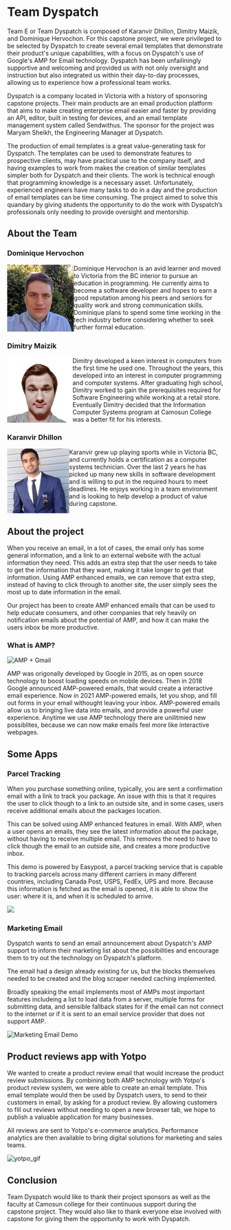 # Team Dyspatch

Team E or Team Dyspatch is composed of Karanvir Dhillon, Dimitry Maizik, and Dominique Hervochon. For this capstone project, we were privileged to be selected by Dyspatch to create several email templates that demonstrate their product's unique capabilities, with a focus on Dyspatch's use of Google's AMP for Email technology. Dyspatch has been unfailiningly supportive and welcoming and provided us with not only oversight and instruction but also integrated us within their day-to-day processes, allowing us to experience how a professional team works.

Dyspatch is a company located in Victoria with a history of sponsoring capstone projects. Their main products are an email production platform that aims to make creating enterprise email easier and faster by providing an API, editor, built in testing for devices, and an email template management system called Sendwithus. The sponsor for the project was Maryam Sheikh, the Engineering Manager at Dyspatch.

The production of email templates is a great value-generating task for Dyspatch. The templates can be used to demonstrate features to prospective clients, may have practical use to the company itself, and having examples to work from makes the creation of similar templates simpler both for Dyspatch and their clients. The work is technical enough that programming knowledge is a necessary asset. Unfortunately, experienced engineers have many tasks to do in a day and the production of email templates can be time consuming. The project aimed to solve this quandary by giving students the opportunity to do the work with Dyspatch’s professionals only needing to provide oversight and mentorship.

## About the Team

### Dominique Hervochon
<img align='left' src='assets/imageDom.png' alt='Headshot of Dominique Hervochon.' class="teamBioImg" >
Dominique Hervochon is an avid learner and moved to Victoria from the BC interior to pursue an education in programming. He currently aims to become a software developer and hopes to earn a good reputation among his peers and seniors for quality work and strong communication skills. Dominique plans to spend some time working in the tech industry before considering whether to seek further formal education.
<br clear="left"/>

### Dimitry Maizik
<img align='left' src='assets/imageDima.png' alt='Headshot of Dimitry Maizik.' class="teamBioImg">
Dimitry developed a keen interest in computers from the first time he used one. Throughout the years, this developed into an interest in computer programming and computer systems. After graduating high school, Dimitry worked to gain the prerequisites required for Software Engineering while working at a retail store. Eventually Dimitry decided that the Information Computer Systems program at Camosun College was a better fit for his interests.
<br clear="left"/>

### Karanvir Dhillon
<img align='left' src='assets/imageKaran.png' alt='Headshot of Karanvir Dhillon.' class="teamBioImg">
Karanvir grew up playing sports while in Victoria BC, and currently holds a certification as a computer systems technician. Over the last 2 years he has picked up many new skills in software development and is willing to put in the required hours to meet deadlines. He enjoys working in a team environment and is looking to help develop a product of value during capstone.
<br clear="left"/>

## About the project

When you receive an email, in a lot of cases, the email only has some general information, and a link to an external website with the actual information they need. This adds an extra step that the user needs to take to get the information that they want, making it take longer to get that information. Using AMP enhanced emails, we can remove that extra step, instead of having to click through to another site, the user simply sees the most up to date information in the email.

Our project has been to create AMP enhanced emails that can be used to help educate consumers, and other companies that rely heavily on notification emails about the potential of AMP, and how it can make the users inbox be more productive. 

### What is AMP?

<img style="margin: auto;" alt="AMP + Gmail" src="https://esourcecapital.it/wp-content/uploads/2018/03/google-incorpora-amp-no-gmail-1.jpg" />

 AMP was origonally developed by Google in 2015, as on open source technology to boost loading speeds on mobile devices.
 Then in 2018 Google announced AMP-powered emails, that would create a interactive email experience.
 Now in 2021 AMP-powered emails, let you shop, and fill out forms in your email withought leaving your inbox.
 AMP-powered emails allow us to bringing live data into emails, and provide a powerful user experience.
 Anytime we use AMP technology there are unilitmied new possiblites, because we can now make emails feel more like interactive webpages.

## Some Apps

### Parcel Tracking

When you purchase something online, typically, you are sent a confirmation email with a link to track you package. An issue with this is that it requires the user to click though to a link to an outside site, and in some cases, users receive additional emails about the packages location.

This can be solved using AMP enhanced features in email. With AMP, when a user opens an emails, they see the latest information about the package, without having to receive multiple email. This removes the need to have to click though the email to an outside site, and creates a more productive inbox.

This demo is powered by Easypost, a parcel tracking service that is capable to tracking parcels across many different carriers in many different countries, including Canada Post, USPS, FedEx, UPS and more. Because this information is fetched as the email is opened, it is able to show the user: where it is, and when it is scheduled to arrive.

<img src="https://user-images.githubusercontent.com/16964252/126915135-abff026b-ed73-4500-bf3d-37a61b9db275.gif" id="parcelTrackImg" />

### Marketing Email

Dyspatch wants to send an email announcement about Dyspatch's AMP support to inform their marketing list about the possibilities and encourage them to try out the technology on Dyspatch's platform.

The email had a design already existing for us, but the blocks themselves needed to be created and the blog scraper needed caching implemented.

Broadly speaking the email implements most of AMPs most important features includeing a list to load data from a server, multiple forms for submitting data, and sensible fallback states for if the email can not connect to the internet or if it is sent to an email service provider that does not support AMP.

![Marketing Email Demo](/assets/marketing-email.gif)

## Product reviews app with Yotpo

We wanted to create a product review email that would increase the product review submissions. By combining both AMP technology with Yotpo's product review system, we were able to create an email template. This email template would then be used by Dyspatch users, to send to their customers in email, by asking for a product review. 
By allowing customers to fill out reviews without needing to open a new browser tab, we hope to publish a valuable application for many businesses.

All reviews are sent to Yotpo's e-commerce analytics. Performance analytics are then available to bring digital solutions for marketing and sales teams.

![yotpo_gif](https://user-images.githubusercontent.com/77651757/126915617-3d8bf30a-736e-4477-b2c3-e8f851f84839.gif)

## Conclusion 

Team Dyspatch would like to thank their project sponsors as well as the faculty at Camosun college for their continuous support during the capstone project. They would also like to thank everyone else involved with capstone for giving them the opportunity to work with Dyspatch.


